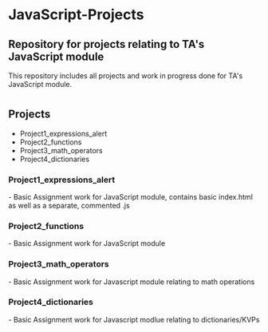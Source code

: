 # JavaScript-Projects

<h2>Repository for projects relating to TA's JavaScript module</h2>

This repository includes all projects and work in progress done for TA's JavaScript module.

<h1 align="center"><project-name></h1>

<p align="center"><project-description></p>

## Projects

- Project1_expressions_alert
- Project2_functions
- Project3_math_operators
- Project4_dictionaries


<h3>Project1_expressions_alert</h3>
  - Basic Assignment work for JavaScript module, contains basic index.html as well as a separate, commented .js
  
<h3>Project2_functions</h3>
  - Basic Assignment work for JavaScript module

<h3>Project3_math_operators</h3>
  - Basic Assignment work for Javascript module relating to math operations
  
<h3>Project4_dictionaries</h3>
  - Basic Assignment work for Javascript modlue relating to dictionaries/KVPs
